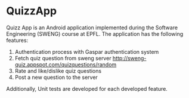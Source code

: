 # QuizzApp

Quizz App is an Android application implemented during the Software Engineering (SWENG) course at EPFL. The application has the following features:

1) Authentication process with Gaspar authentication system <br />
2) Fetch quiz question from sweng server http://sweng-quiz.appspot.com/quizquestions/random <br />
3) Rate and like/dislike quiz questions <br />
4) Post a new question to the server <br />

Additionally, Unit tests are developed for each developed feature.
